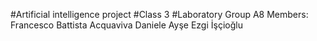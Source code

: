 #Artificial intelligence project
#Class 3
#Laboratory Group A8 
Members: 
Francesco Battista 
Acquaviva Daniele
Ayşe Ezgi İşçioğlu 

